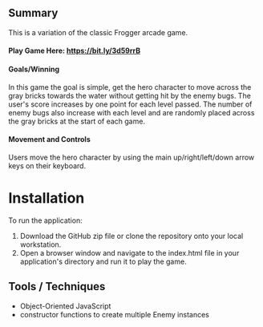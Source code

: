 ## Summary
 This is a variation of the classic Frogger arcade game.
#### Play Game Here: https://bit.ly/3d59rrB
#### Goals/Winning
In this game the goal is simple, get the hero character to move across the gray bricks towards the water without getting hit by the enemy bugs. The user's score increases by one point for each level passed. The number of enemy bugs also increase with each level and are randomly placed across the gray bricks at the start of each game.

#### Movement and Controls
Users move the hero character by using the main up/right/left/down arrow keys on their keyboard.

# Installation
To run the application:

1. Download the GitHub zip file or clone the repository onto your local workstation.
2. Open a browser window and navigate to the index.html file in your application's directory and run it to play the game.

## Tools / Techniques
- Object-Oriented JavaScript
- constructor functions to create multiple Enemy instances



